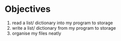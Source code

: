 # Objectives

1. read a list/ dictionary into my program to storage
1. write a list/ dictionary from my program to storage
1. organise my files neatly